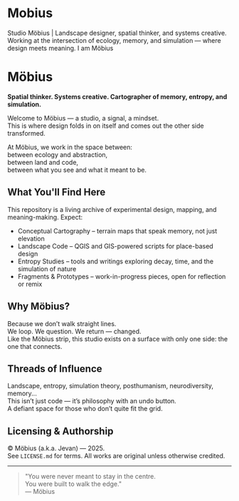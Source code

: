 # Mobius
Studio Möbius | Landscape designer, spatial thinker, and systems creative. Working at the intersection of ecology, memory, and simulation — where design meets meaning. I am Möbius

# Möbius

**Spatial thinker. Systems creative. Cartographer of memory, entropy, and simulation.**

Welcome to Möbius — a studio, a signal, a mindset.  
This is where design folds in on itself and comes out the other side transformed.

At Möbius, we work in the space between:  
between ecology and abstraction,  
between land and code,  
between what you see and what it meant to be.

## What You'll Find Here

This repository is a living archive of experimental design, mapping, and meaning-making. Expect:

- Conceptual Cartography – terrain maps that speak memory, not just elevation  
- Landscape Code – QGIS and GIS-powered scripts for place-based design  
- Entropy Studies – tools and writings exploring decay, time, and the simulation of nature  
- Fragments & Prototypes – work-in-progress pieces, open for reflection or remix

## Why Möbius?

Because we don’t walk straight lines.  
We loop. We question. We return — changed.  
Like the Möbius strip, this studio exists on a surface with only one side: the one that connects.

## Threads of Influence

Landscape, entropy, simulation theory, posthumanism, neurodiversity, memory...  
This isn’t just code — it’s philosophy with an undo button.  
A defiant space for those who don’t quite fit the grid.

## Licensing & Authorship

© Möbius (a.k.a. Jevan) — 2025.  
See `LICENSE.md` for terms. All works are original unless otherwise credited.

---

> "You were never meant to stay in the centre.  
> You were built to walk the edge."  
> — Möbius 
